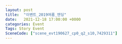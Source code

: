 ```yaml
---
layout: post
title:  "이벤트_2019여름_엔딩"
date:   2021-12-18 17:00:00 +0000
categories: Event
Tags: Story Event
SceneCode: ["scene_evt190627_cp0_q2_s10,7429311"]
---
```

